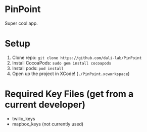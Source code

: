 # PinPoint

Super cool app.

# Setup

1. Clone repo: `git clone https://github.com/dali-lab/PinPoint`
1. Install CocoaPods: `sudo gem install cocoapods`
1. Install pods: `pod install`
1. Open up the project in XCode! (`./PinPoint.xcworkspace`)

# Required Key Files (get from a current developer)

- twilio_keys
- mapbox_keys (not currently used)
